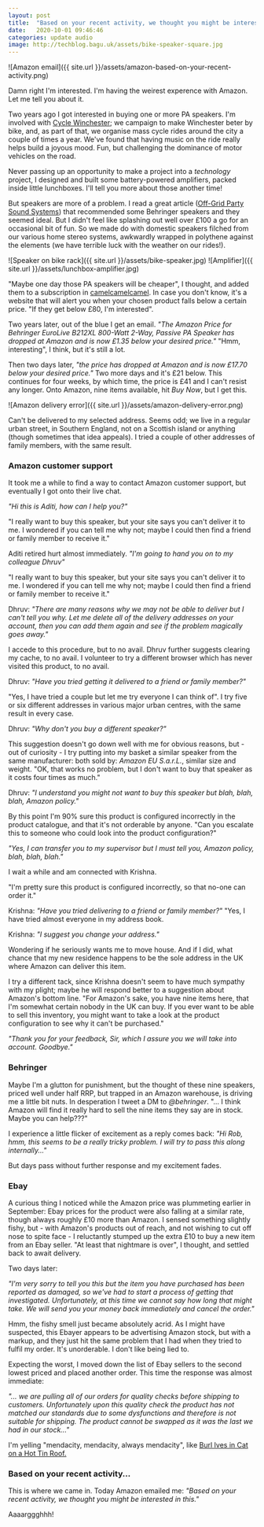 ```yaml
---
layout: post
title:  "Based on your recent activity, we thought you might be interested..."
date:   2020-10-01 09:46:46
categories: update audio 
image: http://techblog.bagu.uk/assets/bike-speaker-square.jpg
---
```


![Amazon email]({{ site.url }}/assets/amazon-based-on-your-recent-activity.png)

Damn right I'm interested. I'm having the weirest experence with Amazon. Let me tell you about it.

Two years ago I got interested in buying one or more PA speakers. I'm involved with [Cycle Winchester](https://cyclewinchester.org.uk); we campaign to make Winchester beter by bike, and, as part of that, we organise mass cycle rides around the city a couple of times a year. We've found that having music on the ride really helps build a joyous mood. Fun, but challenging the dominance of motor vehicles on the road.

Never passing up an opportunity to make a project into a *technology* project, I designed and built some battery-powered amplifiers, packed inside little lunchboxes. I'll tell you more about those another time!

But speakers are more of a problem. I read a great article ([Off-Grid Party Sound Systems](https://www.instructables.com/id/Battery-Powered-Mobile-Party-Sound-Systems/)) that recommended some Behringer speakers and they seemed ideal. But I didn't feel like splashing out well over £100 a go for an occasional bit of fun. So we made do with domestic speakers filched from our various home stereo systems, awkwardly wrapped in polythene against the elements (we have terrible luck with the weather on our rides!).

![Speaker on bike rack]({{ site.url }}/assets/bike-speaker.jpg) ![Amplifier]({{ site.url }}/assets/lunchbox-amplifier.jpg)

"Maybe one day those PA speakers will be cheaper", I thought, and added them to a subscription in [camelcamelcamel](https://camelcamelcamel.com/). In case you don't know, it's a website that will alert you when your chosen product falls below a certain price. "If they get below £80, I'm interested".

Two years later, out of the blue I get an email. *"The Amazon Price for Behringer EuroLive B212XL 800-Watt 2-Way, Passive PA Speaker has dropped at Amazon and is now £1.35 below your desired price."* "Hmm, interesting", I think, but it's still a lot.

Then two days later, *"the price has dropped at Amazon and is now £17.70 below your desired price."* Two more days and it's £21 below. This continues for four weeks, by which time, the price is £41 and I can't resist any longer. Onto Amazon, nine items available, hit *Buy Now*, but I get this.

![Amazon delivery error]({{ site.url }}/assets/amazon-delivery-error.png)

Can't be delivered to my selected address. Seems odd; we live in a regular urban street, in Southern England, not on a Scottish island or anything (though sometimes that idea appeals). I tried a couple of other addresses of family members, with the same result.

### Amazon customer support

It took me a while to find a way to contact Amazon customer support, but eventually I got onto their live chat. 

*"Hi this is Aditi, how can I help you?"*

"I really want to buy this speaker, but your site says you can't deliver it to me. I wondered if you can tell me why not; maybe I could then find a friend or family member to receive it."

Aditi retired hurt almost immediately. *"I'm going to hand you on to my colleague Dhruv"*

"I really want to buy this speaker, but your site says you can't deliver it to me. I wondered if you can tell me why not; maybe I could then find a friend or family member to receive it."

Dhruv: *"There are many reasons why we may not be able to deliver but I can't tell you why. Let me delete all of the delivery addresses on your account, then you can add them again and see if the problem magically goes away."*

I accede to this procedure, but to no avail. Dhruv further suggests clearing my cache, to no avail. I volunteer to try a different browser which has never visited this product, to no avail. 

Dhruv: *"Have you tried getting it delivered to a friend or family member?"*

"Yes, I have tried a couple but let me try everyone I can think of". I try five or six different addresses in various major urban centres, with the same result in every case.

Dhruv: *"Why don't you buy a different speaker?"*

This suggestion doesn't go down well with me for obvious reasons, but - out of curiosity - I try putting into my basket a similar speaker from the same manufacturer: both sold by: *Amazon EU S.a.r.L.*, similar size and weight. "OK, that works no problem, but I don't want to buy that speaker as it costs four times as much."

Dhruv: *"I understand you might not want to buy this speaker but blah, blah, blah, Amazon policy."*

By this point I'm 90% sure this product is configured incorrectly in the product catalogue, and that it's not orderable by anyone. "Can you escalate this to someone who could look into the product configuration?"

*"Yes, I can transfer you to my supervisor but I must tell you, Amazon policy, blah, blah, blah."*

I wait a while and am connected with Krishna.

"I'm pretty sure this product is configured incorrectly, so that no-one can order it."

Krishna: *"Have you tried delivering to a friend or family member?"* "Yes, I have tried almost everyone in my address book. 

Krishna: *"I suggest you change your address."*

Wondering if he seriously wants me to move house. And if I did, what chance that my new residence happens to be the sole address in the UK where Amazon can deliver this item.

I try a different tack, since Krishna doesn't seem to have much sympathy with my plight; maybe he will respond better to a suggestion about Amazon's bottom line. "For Amazon's sake, you have nine items here, that I'm somewhat certain nobody in the UK can buy. If you ever want to be able to sell this inventory, you might want to take a look at the product configuration to see why it can't be purchased."

*"Thank you for your feedback, Sir, which I assure you we will take into account. Goodbye."*

### Behringer

Maybe I'm a glutton for punishment, but the thought of these nine speakers, priced well under half RRP, but trapped in an Amazon warehouse, is driving me a little bit nuts. In desperation I tweet a DM to *@behringer*. "... I think Amazon will find it really hard to sell the nine items they say are in stock. Maybe you can help???"

I experience a little flicker of excitement as a reply comes back: *"Hi Rob, hmm, this seems to be a really tricky problem. I will try to pass this along internally..."*

But days pass without further response and my excitement fades. 

### Ebay

A curious thing I noticed while the Amazon price was plummeting earlier in September: Ebay prices for the product were also falling at a similar rate, though always roughly £10 more than Amazon. I sensed something slightly fishy, but - with Amazon's products out of reach, and not wishing to cut off nose to spite face - I reluctantly stumped up the extra £10 to buy a new item from an Ebay seller. "At least that nightmare is over", I thought, and settled back to await delivery.

Two days later:

*"I'm very sorry to tell you this but the item you have purchased has been reported as
damaged, so we've had to start a process of getting that investigated. Unfortunately, at this time we cannot say how long that might take. We will send you your money back immediately and cancel the order."*

Hmm, the fishy smell just became absolutely acrid. As I might have suspected, this Ebayer appears to be advertising Amazon stock, but with a markup, and they just hit the same problem that I had when they tried to fulfil my order. It's unorderable. I don't like being lied to.

Expecting the worst, I moved down the list of Ebay sellers to the second lowest priced and placed another order. This time the response was almost immediate:

*"... we are pulling all of our orders for quality checks before shipping to customers. Unfortunately upon this quality check the product has not matched our standards due to some dysfunctions and therefore is not suitable for shipping. The product cannot be swapped as it was the last we had in our stock..."*

I'm yelling "mendacity, mendacity, always mendacity", like [Burl Ives in Cat on a Hot Tin Roof.](https://www.youtube.com/watch?v=fTWqUhvqXx8)

### Based on your recent activity...

This is where we came in. Today Amazon emailed me: *"Based on your recent activity, we thought you might be interested in this."*

Aaaarggghhh!

